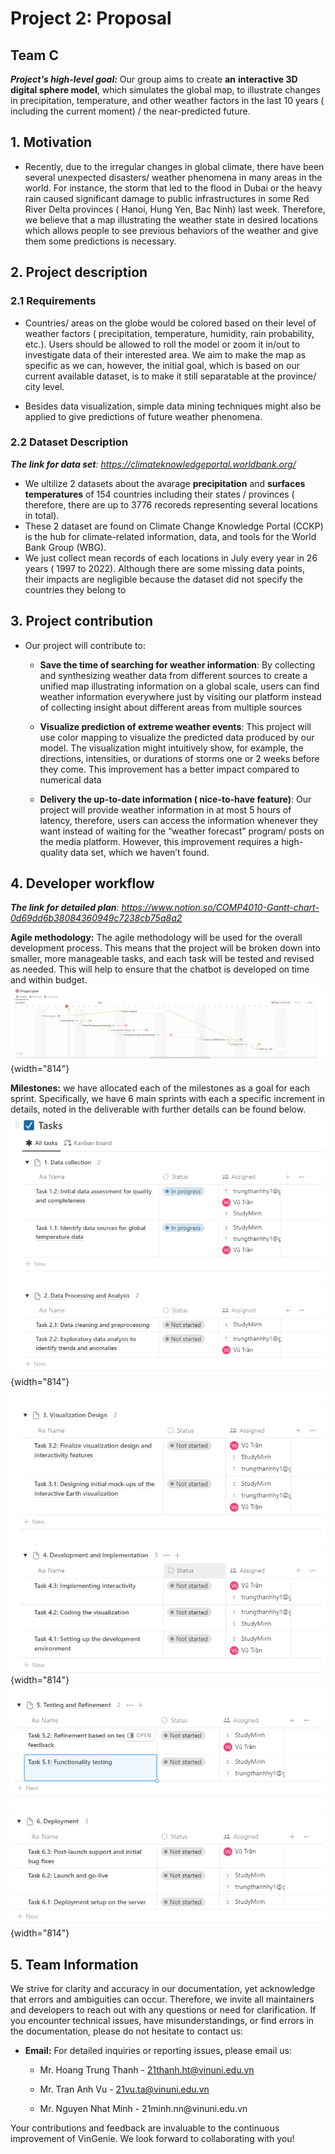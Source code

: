 # Project 2: Proposal

## Team C

***Project's high-level goal:*** Our group aims to create **an** **interactive 3D digital sphere model**, which simulates the global map, to illustrate changes in precipitation, temperature, and other weather factors in the last 10 years ( including the current moment) / the near-predicted future.

## 1. Motivation

-   Recently, due to the irregular changes in global climate, there have been several unexpected disasters/ weather phenomena in many areas in the world. For instance, the storm that led to the flood in Dubai or the heavy rain caused significant damage to public infrastructures in some Red River Delta provinces ( Hanoi, Hung Yen, Bac Ninh) last week. Therefore, we believe that a map illustrating the weather state in desired locations which allows people to see previous behaviors of the weather and give them some predictions is necessary.  

## 2. Project description

### 2.1 Requirements

-   Countries/ areas on the globe would be colored based on their level of weather factors ( precipitation, temperature, humidity, rain probability, etc.). Users should be allowed to roll the model or zoom it in/out to investigate data of their interested area. We aim to make the map as specific as we can, however, the initial goal, which is based on our current available dataset, is to make it still separatable at the province/ city level. 

-   Besides data visualization, simple data mining techniques might also be applied to give predictions of future weather phenomena.

### 2.2 Dataset Description
***The link for data set**: <https://climateknowledgeportal.worldbank.org/>*
- We ultilize 2 datasets about the avarage **precipitation** and **surfaces temperatures** of 154 countries including their states / provinces ( therefore, there are up to 3776  recoreds representing several locations in total).
- These 2 dataset are found on Climate Change Knowledge Portal (CCKP) is the hub for climate-related information, data, and tools for the World Bank Group (WBG).
- We just collect mean records of each locations in July every year in 26 years ( 1997 to 2022). Although  there are some missing data points, their impacts are negligible because the dataset did not specify the countries they belong to
## 3. Project contribution

-   Our project will contribute to:

    -   **Save the time of searching for weather information**: By collecting and synthesizing weather data from different sources to create a unified map illustrating information on a global scale, users can find weather information everywhere just by visiting our platform instead of collecting insight about different areas from multiple sources 

    -   **Visualize prediction of extreme weather events**: This project will use color mapping to visualize the predicted data produced by our model. The visualization might intuitively show, for example, the directions, intensities, or durations of storms one or 2 weeks before they come. This improvement has a better impact compared to numerical data

    -   **Delivery the up-to-date information ( nice-to-have feature)**: Our project will provide weather information in at most 5 hours of latency, therefore, users can access the information whenever they want instead of waiting for the “weather forecast” program/ posts on the media platform. However, this improvement requires a high-quality data set, which we haven’t found.

## 4. D**eveloper workflow**

***The link for detailed plan**: <https://www.notion.so/COMP4010-Gantt-chart-0d69dd6b38084360949c7238cb75a8a2>*

**Agile methodology:** The agile methodology will be used for the overall development process. This means that the project will be broken down into smaller, more manageable tasks, and each task will be tested and revised as needed. This will help to ensure that the chatbot is developed on time and within budget.  ![Task 0](img/image1.png){width="814"}

**Milestones:** we have allocated each of the milestones as a goal for each sprint. Specifically, we have 6 main sprints with each a specific increment in details, noted in the deliverable with further details can be found below. ![Task 0](img/image2.png){width="814"} ![Task 0](img/image3.png){width="814"} ![Task 0](img/image4.png){width="814"}

## 5. Team Information

We strive for clarity and accuracy in our documentation, yet acknowledge that errors and ambiguities can occur. Therefore, we invite all maintainers and developers to reach out with any questions or need for clarification. If you encounter technical issues, have misunderstandings, or find errors in the documentation, please do not hesitate to contact us: 

-   **Email:** For detailed inquiries or reporting issues, please email us: 

    -   Mr. Hoang Trung Thanh - [21thanh.ht\@vinuni.edu.vn](mailto:21thanh.ht@vinuni.edu.vn)

    -   Mr. Tran Anh Vu - [21vu.ta\@vinuni.edu.vn](mailto:21vu.ta@vinuni.edu.vn)

    -   Mr. Nguyen Nhat Minh - 21minh.nn\@vinuni.edu.vn

Your contributions and feedback are invaluable to the continuous improvement of VinGenie. We look forward to collaborating with you! 
